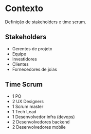 # Contexto

Definição de stakeholders e time scrum.

## Stakeholders

- Gerentes de projeto
- Equipe
- Investidores
- Clientes
- Fornecedores de joias

## Time Scrum

- 1 PO
- 2 UX Designers
- 1 Scrum master
- 1 Tech Lead
- 1 Desenvolvedor infra (devops)
- 2 Desenvolvedores backend
- 2 Desenvolvedores mobile
